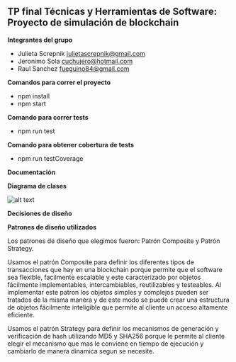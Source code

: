 ## TP final Técnicas y Herramientas de Software: Proyecto de simulación de blockchain

**Integrantes del grupo**

- Julieta Screpnik   julietascrepnik@gmail.com
- Jeronimo Sola      cuchujero@hotmail.com
- Raul Sanchez       fueguino84@gmail.com


**Comandos para correr el proyecto**

- npm install
- npm start

**Comando para correr tests**

- npm run test

**Comando para obtener cobertura de tests**

- npm run testCoverage

**Documentación**

**Diagrama de clases**

![alt text](https://i.ibb.co/BykPGCj/diagrama2.png)


**Decisiones de diseño**


**Patrones de diseño utilizados**

Los patrones de diseño que elegimos fueron: Patrón Composite y Patrón Strategy.

Usamos el patrón Composite para definir los diferentes tipos de transacciones que hay en una blockchain porque permite que el software sea flexible, facilmente escalable y este caracterizado por objetos fácilmente implementables, intercambiables, reutilizables y testeables. Al implementar este patron los objetos simples y complejos pueden ser tratados de la misma manera y de este modo se puede crear una estructura de objetos fácilmente inteligible que permite al cliente un acceso altamente eficiente.


Usamos el patrón Strategy para definir los mecanismos de generación y verificación de hash utilizando MD5 y SHA256 porque le permite al cliente elegir el mecanismo que mas le conviene en tiempo de ejecución y cambiarlo de manera dinamica segun se necesite. 


